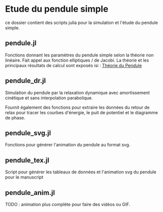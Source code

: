 # Etude du pendule simple

ce dossier contient des scripts julia pour la simulation et l'étude du pendule simple.

## pendule.jl

Fonctions donnant les paramètres du pendule simple selon la théorie non linéaire. Fait appel aux fonction elliptiques /  de Jacobi. La théorie et les principaux résultats de calcul sont exposés isi : [Théorie du Pendule](http://www.scielo.br/scielo.php?script=sci_arttext&pid=S1806-11172007000400024)

## pendule_dr.jl

Simulation du pendule par la relaxation dynamique avec amortissement cinétique et sans interpolation parabolique.

Fournit également des fonctions pour extraire les données du retour de relax pour tracer les courbes d'énergie, le puit de potentiel et le diagramme de phase.

## pendule_svg.jl

Fonctions pour générer l'animation du pendule au format svg.

## pendule_tex.jl

Script pour générer les tableaux de données et l'animation svg du pendule pour le manuscript

## pendule_anim.jl

TODO : animation plus complète pour faire des vidéos ou GIF.

